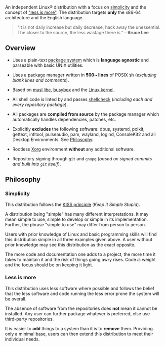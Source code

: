 An independent Linux® distribution with a focus on [simplicity](#simplicity) and the concept of ["less is more"](#less-is-more). The distribution targets **only** the x86-64 architecture and the English language.

> “It is not daily increase but daily decrease, hack away the unessential. The closer to the source, the less wastage there is.” - **Bruce Lee**


## Overview

- Uses a plain-text [package system](https://getkiss.org/pages/package-system/) which is **language agnostic** and parseable with basic UNIX utilities.

- Uses a [package manager](https://getkiss.org/pages/package-manager/) written in **500~ lines** of POSIX sh (*excluding blank lines and comments*).

- Based on [musl libc](https://www.musl-libc.org/), [busybox](https://busybox.net/) and the [Linux kernel](https://kernel.org).

- All shell code is linted by and passes [shellcheck](https://www.shellcheck.net/) (*including each and every repository package*).

- All packages are **compiled from source** by the package manager which automatically handles dependencies, patches, etc.

- Explicitly **excludes** the following software: dbus, systemd, polkit, gettext, intltool, pulseaudio, pam, wayland, logind, ConsoleKit2 and all Desktop Environments. See [Philosophy](#philosophy).

- Rootless [Xorg](https://x.org) environment **without** any additional software.

- Repository signing through `git` and `gnupg` (*based on signed commits and built into `git` itself*).


## Philosophy

### Simplicity

This distribution follows the [KISS principle](https://en.wikipedia.org/wiki/KISS_principle) (*Keep it Simple Stupid*).

A distribution being "simple" has many different interpretations. It may mean simple to use, simple to develop or simple in its implementation. Further, the phrase "simple to use" may differ from person to person.

Users with prior knowledge of Linux and basic programming skills will find this distribution simple in all three examples given above. A user without prior knowledge may see this distribution as the exact opposite.

The more code and documentation one adds to a project, the more time it takes to maintain it and the risk of things going awry rises. Code *is* weight and the focus should be on keeping it light.

### Less is more

This distribution uses less software where possible and follows the belief that the less software and code running the less error prone the system will be overall.

The absence of software from the repositories does **not** mean it cannot be installed. Any user can further package whatever is preferred, else use third-party repositories.

It is easier to **add** things to a system than it is to **remove** them. Providing only a minimal base, users can then extend this distribution to meet their individual needs.

